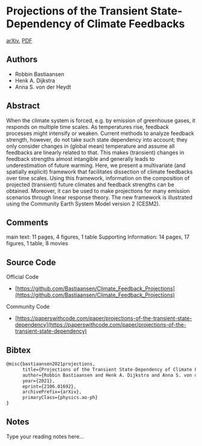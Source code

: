 
# Projections of the Transient State-Dependency of Climate Feedbacks

[arXiv](https://arxiv.org/abs/2106.01692), [PDF](https://arxiv.org/pdf/2106.01692.pdf)

## Authors

- Robbin Bastiaansen
- Henk A. Dijkstra
- Anna S. von der Heydt

## Abstract

When the climate system is forced, e.g. by emission of greenhouse gases, it responds on multiple time scales. As temperatures rise, feedback processes might intensify or weaken. Current methods to analyze feedback strength, however, do not take such state dependency into account; they only consider changes in (global mean) temperature and assume all feedbacks are linearly related to that. This makes (transient) changes in feedback strengths almost intangible and generally leads to underestimation of future warming. Here, we present a multivariate (and spatially explicit) framework that facilitates dissection of climate feedbacks over time scales. Using this framework, information on the composition of projected (transient) future climates and feedback strengths can be obtained. Moreover, it can be used to make projections for many emission scenarios through linear response theory. The new framework is illustrated using the Community Earth System Model version 2 (CESM2).

## Comments

main text: 11 pages, 4 figures, 1 table Supporting Information: 14 pages, 17 figures, 1 table, 8 movies

## Source Code

Official Code

- [https://github.com/Bastiaansen/Climate_Feedback_Projections](https://github.com/Bastiaansen/Climate_Feedback_Projections)

Community Code

- [https://paperswithcode.com/paper/projections-of-the-transient-state-dependency](https://paperswithcode.com/paper/projections-of-the-transient-state-dependency)

## Bibtex

```tex
@misc{bastiaansen2021projections,
      title={Projections of the Transient State-Dependency of Climate Feedbacks}, 
      author={Robbin Bastiaansen and Henk A. Dijkstra and Anna S. von der Heydt},
      year={2021},
      eprint={2106.01692},
      archivePrefix={arXiv},
      primaryClass={physics.ao-ph}
}
```

## Notes

Type your reading notes here...

